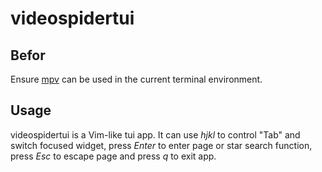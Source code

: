 # videospidertui

## Befor

Ensure [mpv](https://mpv.io) can be used in the current terminal environment.

## Usage

videospidertui is a Vim-like tui app. It can use *hjkl* to control "Tab" and switch focused widget, press *Enter* to enter page or star search function, press *Esc* to escape page and press *q* to exit app.
